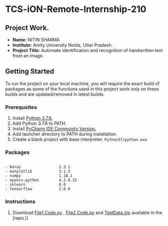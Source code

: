 # TCS-iON-Remote-Internship-210
## Project Work.
- **Name:** NITIN SHARMA
- **Institute:** Amity University Noida, Uttar Pradesh.
- **Project Title:** Automate identification and recognition of handwritten text from an image.
## Getting Started
To run the project on your local machine, you will require the exact build of packages as some of the functions used in this project work only on these builds and are updated/removed in latest builds.
### Prerequsites
1. Install [Python 3.7.6.](https://www.python.org/downloads/release/python-376/)
2. Add Python 3.7.6 to PATH.
3. Install [PyCharm IDE Community Version.](https://www.jetbrains.com/pycharm/download/#section=windows)
4. Add launcher directory to PATH during installation.
5. Create a blank project with base interpreter. `Python37/python.exe`
### Packages
```

- Keras                 2.3.1
- matplotlib            3.1.3
- numpy                 1.18.1
- opencv-python         4.2.0.32
- sklearn               0.0
- tensorflow            2.0.0
```

### Instructions
1. Download [File1 Code.py](https://github.com/sharmanitin1507/TCS-iON-Remote-Internship-210/blob/master/File1%20Code.py) , [File2 Code.py](https://github.com/sharmanitin1507/TCS-iON-Remote-Internship-210/blob/master/File2%20Code.py) and [TestData.zip](https://github.com/sharmanitin1507/TCS-iON-Remote-Internship-210/blob/master/TestData.zip) available in the [repo.](

